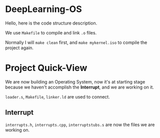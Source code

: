 # DeepLearning-OS

Hello, here is the code structure description.

We use `Makefile` to compile and link `.o` files.

Normally I will `make clean` first, and `make mykernel.iso` to compile the project again.

# Project Quick-View

We are now building an Operating System, now it's at starting stage because we haven't accomplish the **Interrupt**, and we are working on it.

`loader.s`, `Makefile`, `linker.ld` are used to connect.

## Interrupt
`interrupts.h`, `interrupts.cpp`, `interruptstubs.s` are now the files we are working on.

